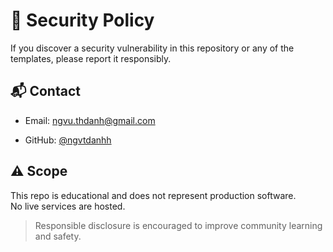 # 🔐 Security Policy

If you discover a security vulnerability in this repository or any of the templates, please report it responsibly.

## 📬 Contact

- Email: ngvu.thdanh@gmail.com  

- GitHub: [@ngvtdanhh](https://github.com/ngvtdanh)

## ⚠️ Scope

This repo is educational and does not represent production software.  
No live services are hosted.

> Responsible disclosure is encouraged to improve community learning and safety.
